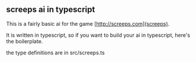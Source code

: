 screeps ai in typescript
------------------------

This is a fairly basic ai for the game [http://screeps.com](screeps).

It is written in typescript, so if you want to build your ai in typescript,
here's the boilerplate.


the type definitions are in src/screeps.ts

